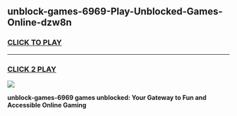 
## unblock-games-6969-Play-Unblocked-Games-Online-dzw8n
<h3>
<a href="https://premium76.site?title=unblock-games-6969&ref=25A">CLICK TO PLAY</a></h3>
<hr>

<h3>
<a href="https://premium76.site?title=unblock-games-6969&ref=25A">CLICK 2 PLAY</a>
  
</h3>

<a href="https://premium76.site?title=unblock-games-6969&ref=25A"><img src="https://clearcache.store/games.png"></a>


**unblock-games-6969 games unblocked: Your Gateway to Fun and Accessible Online Gaming**
